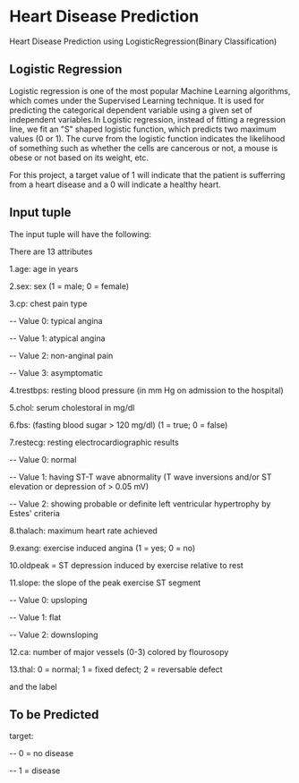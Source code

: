 # Heart Disease Prediction
Heart Disease Prediction using LogisticRegression(Binary Classification)

## Logistic Regression
Logistic regression is one of the most popular Machine Learning algorithms, which comes under the Supervised Learning technique. It is used for predicting the categorical dependent variable using a given set of independent variables.In Logistic regression, instead of fitting a regression line, we fit an "S" shaped logistic function, which predicts two maximum values (0 or 1).
The curve from the logistic function indicates the likelihood of something such as whether the cells are cancerous or not, a mouse is obese or not based on its weight, etc.

For this project, a target value of 1 will indicate that the patient is sufferring from a heart disease and a 0 will indicate a healthy heart.

## Input tuple 

The input tuple will have the following:

There are 13 attributes

1.age: age in years

2.sex: sex (1 = male; 0 = female)

3.cp: chest pain type

-- Value 0: typical angina

-- Value 1: atypical angina

-- Value 2: non-anginal pain

-- Value 3: asymptomatic

4.trestbps: resting blood pressure (in mm Hg on admission to the hospital)

5.chol: serum cholestoral in mg/dl

6.fbs: (fasting blood sugar > 120 mg/dl) (1 = true; 0 = false)

7.restecg: resting electrocardiographic results

-- Value 0: normal

-- Value 1: having ST-T wave abnormality (T wave inversions and/or ST elevation or depression of > 0.05 mV)

-- Value 2: showing probable or definite left ventricular hypertrophy by Estes' criteria

8.thalach: maximum heart rate achieved

9.exang: exercise induced angina (1 = yes; 0 = no)

10.oldpeak = ST depression induced by exercise relative to rest

11.slope: the slope of the peak exercise ST segment

-- Value 0: upsloping

-- Value 1: flat

-- Value 2: downsloping

12.ca: number of major vessels (0-3) colored by flourosopy

13.thal: 0 = normal; 1 = fixed defect; 2 = reversable defect

and the label

## To be Predicted
target:

-- 0 = no disease

-- 1 = disease
